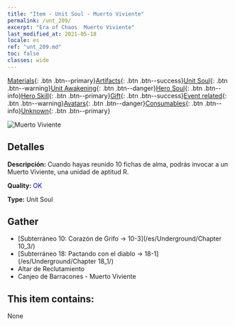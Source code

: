 ```yaml
---
title: "Item - Unit Soul - Muerto Viviente"
permalink: /unt_209/
excerpt: "Era of Chaos  Muerto Viviente"
last_modified_at: 2021-05-18
locale: es
ref: "unt_209.md"
toc: false
classes: wide
---
```

 [Materials](/ItemsES/){: .btn .btn--primary}[Artifacts](/ItemsES/Artifacts/){: .btn .btn--success}[Unit Soul](/ItemsES/UnitSoul/){: .btn .btn--warning}[Unit Awakening](/ItemsES/UnitAwakening/){: .btn .btn--danger}[Hero Soul](/ItemsES/HeroSoul/){: .btn .btn--info}[Hero Skill](/ItemsES/HeroSkill/){: .btn .btn--primary}[Gift](/ItemsES/Gift/){: .btn .btn--success}[Event related](/ItemsES/Events/){: .btn .btn--warning}[Avatars](/ItemsES/Avatars/){: .btn .btn--danger}[Consumables](/ItemsES/Consumables/){: .btn .btn--info}[Unknown](/ItemsES/Unknown/){: .btn .btn--primary}

 ![Muerto Viviente](/images/u/ti_jiangshi.jpg)

## Detalles
 **Descripción:** Cuando hayas reunido 10 fichas de alma, podrás invocar a un Muerto Viviente, una unidad de aptitud R.

 **Quality:** <span style="color: #0000CD">OK</span>

 **Type:** Unit Soul

## Gather

*    [Subterráneo 10: Corazón de Grifo -> 10-3](/es/Underground/Chapter 10_3/) 
*    [Subterráneo 18: Pactando con el diablo -> 18-1](/es/Underground/Chapter 18_1/) 
*    Altar de Reclutamiento 
*    Canjeo de Barracones - Muerto Viviente 

## This item contains:

  None

